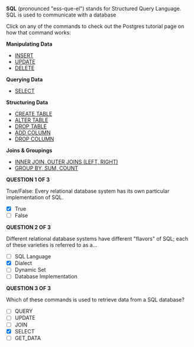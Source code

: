 **SQL** (pronounced "ess-que-el") stands for Structured Query Language. SQL is used to communicate with a database

Click on any of the commands to check out the Postgres tutorial page on how that command works:

**Manipulating Data**
- [INSERT](http://www.postgresqltutorial.com/postgresql-insert/)
- [UPDATE](http://www.postgresqltutorial.com/postgresql-update/)
- [DELETE](http://www.postgresqltutorial.com/postgresql-delete/)

**Querying Data**
- [SELECT](http://www.postgresqltutorial.com/postgresql-select/)

**Structuring Data**
- [CREATE TABLE](http://www.postgresqltutorial.com/postgresql-create-table/)
- [ALTER TABLE](http://www.postgresqltutorial.com/postgresql-alter-table/)
- [DROP TABLE](http://www.postgresqltutorial.com/postgresql-drop-table/)
- [ADD COLUMN](http://www.postgresqltutorial.com/postgresql-add-column/)
- [DROP COLUMN](http://www.postgresqltutorial.com/postgresql-drop-column/)

**Joins & Groupings**
- [INNER JOIN, OUTER JOINS (LEFT, RIGHT)](http://www.postgresqltutorial.com/postgresql-joins/)
- [GROUP BY, SUM, COUNT](http://www.postgresqltutorial.com/postgresql-group-by/)

**QUESTION 1 OF 3**

True/False: Every relational database system has its own particular implementation of SQL.
- [x] True
- [ ] False

**QUESTION 2 OF 3**

Different relational database systems have different "flavors" of SQL; each of these varieties is referred to as a…
- [ ] SQL Language
- [x] Dialect
- [ ] Dynamic Set
- [ ] Database Implementation

**QUESTION 3 OF 3**

Which of these commands is used to retrieve data from a SQL database?
- [ ] QUERY
- [ ] UPDATE
- [ ] JOIN
- [x] SELECT
- [ ] GET_DATA
